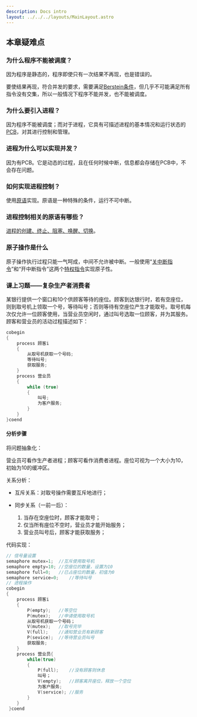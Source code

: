 ```yaml
---
description: Docs intro
layout: ../../../layouts/MainLayout.astro
---
```


## 本章疑难点

### 为什么程序不能被调度？

因为程序是静态的，程序即使只有一次结果不再现，也是错误的。

要使结果再现，符合并发的要求，需要满足[Berstein条件](https://docs.drshw.tech/os/1/2/#bernstein%E6%9D%A1%E4%BB%B6)，但几乎不可能满足所有指令没有交集，所以一般情况下程序不能并发，也不能被调度。

### 为什么要引入进程？

因为程序不能被调度；而对于进程，它具有可描述进程的基本情况和运行状态的[PCB](https://docs.drshw.tech/os/2/1/#21-%E8%BF%9B%E7%A8%8B%E7%9A%84%E5%9F%BA%E6%9C%AC%E6%A6%82%E5%BF%B5)，对其进行控制和管理。

### 进程为什么可以实现并发？

因为有PCB。它是动态的过程，且在任何时候中断，信息都会存储在PCB中，不会存在问题。

### 如何实现进程控制？

使用[原语](https://docs.drshw.tech/os/2/2/#222-%E8%BF%9B%E7%A8%8B%E6%8E%A7%E5%88%B6%E7%9B%B8%E5%85%B3%E7%9A%84%E5%8E%9F%E8%AF%AD)实现。原语是一种特殊的条件，运行不可中断。

### 进程控制相关的原语有哪些？

[进程的创建、终止、阻塞、唤醒、切换](https://docs.drshw.tech/os/2/2/#222-%E8%BF%9B%E7%A8%8B%E6%8E%A7%E5%88%B6%E7%9B%B8%E5%85%B3%E7%9A%84%E5%8E%9F%E8%AF%AD)。

### 原子操作是什么

原子操作执行过程只能一气呵成，中间不允许被中断。一般使用“[关中断指令](https://docs.drshw.tech/os/2/2/#221-%E5%9F%BA%E6%9C%AC%E6%A6%82%E5%BF%B5)”和“开中断指令”这两个[特权指令](https://docs.drshw.tech/os/1/4/#141-%E6%93%8D%E4%BD%9C%E7%B3%BB%E7%BB%9F%E7%9A%84%E8%BF%90%E8%A1%8C%E6%9C%BA%E5%88%B6)实现原子性。

### 课上习题——复杂生产者消费者

某银行提供一个窗口和10个供顾客等待的座位。顾客到达银行时，若有空座位，则到取号机上领取一个号，等待叫号；否则等待有空座位产生才能取号。取号机每次仅允许一位顾客使用，当营业员空闲时，通过叫号选取一位顾客，并为其服务。顾客和营业员的活动过程描述如下：

```cpp
cobegin
{
    process 顾客i
    {
        从取号机获取一个号码;
        等待叫号;
        获取服务;
    }
    process 营业员
    {
        while (true)
        {
            叫号;
            为客户服务;
        }
    }
}coend
```

#### 分析步骤

将问题抽象化：

营业员可看作生产者进程；顾客可看作消费者进程。座位可视为一个大小为10，初始为10的缓冲区。

关系分析：

+ 互斥关系：对取号操作需要互斥地进行；

+ 同步关系（一前一后）：

  1. 当存在空座位时，顾客才能取号；
  2. 仅当所有座位不空时，营业员才能开始服务；
  3. 营业员叫号后，顾客才能获取服务；

代码实现：

```cpp
// 信号量设置
semaphore mutex=1;  //互斥使用取号机
semaphore empty=10; //空座位的数量，设置为10
semaphore full=0;   //已占座位的数量，初值为0
semaphore service=0;    //等待叫号
// 进程操作
cobegin 
{
    process 顾客i
    {
        P(empty);   //等空位
        P(mutex);   //申请使用取号机
        从取号机获取一个号码；
        V(mutex);   //取号完毕
        V(full);    //通知营业员有新顾客
        P(sevice);  //等待营业员叫号
        获取服务;
    }
    process 营业员{
        while(true)
        {
            P(full);    //没有顾客则休息
            叫号；
            V(empty);   //顾客离开座位，释放一个空位
            为客户服务;
            V(service); //服务
        }
    }
 }coend
```
